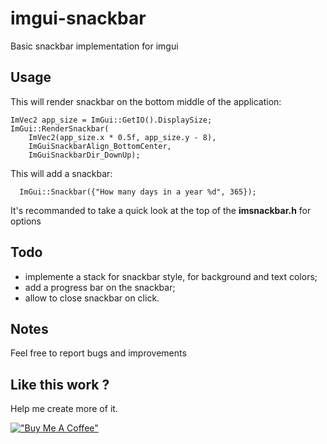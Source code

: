 # imgui-snackbar

Basic snackbar implementation for imgui

## Usage

This will render snackbar on the bottom middle of the application:

```
ImVec2 app_size = ImGui::GetIO().DisplaySize;
ImGui::RenderSnackbar(
    ImVec2(app_size.x * 0.5f, app_size.y - 8),
    ImGuiSnackbarAlign_BottomCenter,
    ImGuiSnackbarDir_DownUp);
```

This will add a snackbar:

```
  ImGui::Snackbar({"How many days in a year %d", 365});
```

It's recommanded to take a quick look at the top of the **imsnackbar.h** for options

## Todo

- implemente a stack for snackbar style, for background and text colors;
- add a progress bar on the snackbar;
- allow to close snackbar on click.

## Notes

Feel free to report bugs and improvements

## Like this work ?

Help me create more of it.

[!["Buy Me A Coffee"](https://www.buymeacoffee.com/assets/img/custom_images/orange_img.png)](https://www.buymeacoffee.com/n67094)

